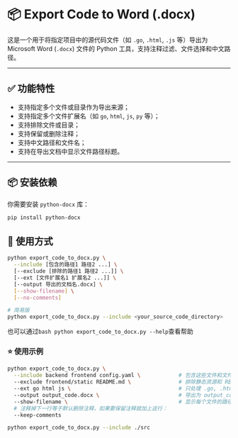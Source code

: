 # 📦 Export Code to Word (.docx)

这是一个用于将指定项目中的源代码文件（如 `.go`, `.html`, `.js` 等）导出为 Microsoft Word (`.docx`) 文件的 Python 工具，支持注释过滤、文件选择和中文路径。

---

## ✅ 功能特性

- 支持指定多个文件或目录作为导出来源；
- 支持指定多个文件扩展名（如 `go`, `html`, `js`, `py` 等）；
- 支持排除文件或目录；
- 支持保留或删除注释；
- 支持中文路径和文件名；
- 支持在导出文档中显示文件路径标题。

---

## 📦 安装依赖

你需要安装 `python-docx` 库：

```bash
pip install python-docx
```

## 🚀 使用方式

```bash
python export_code_to_docx.py \
  --include [包含的路径1 路径2 ...] \
  [--exclude [排除的路径1 路径2 ...]] \
  [--ext [文件扩展名1 扩展名2 ...]] \
  [--output 导出的文档名.docx] \
  [--show-filename] \
  [--no-comments]
```

```bash
# 简易版
python export_code_to_docx.py --include <your_source_code_directory>
```

也可以通过`bash python export_code_to_docx.py --help`查看帮助

### ⭐️ 使用示例

```bash
python export_code_to_docx.py \
  --include backend frontend config.yaml \            # 包含这些文件和文件夹
  --exclude frontend/static README.md \               # 排除静态资源和 README
  --ext go html js \                                  # 只处理 .go, .html, .js 文件
  --output output_code.docx \                         # 导出为 output_code.docx 文件
  --show-filename \                                   # 显示每个文件的路径标题
  # 注释掉下一行等于默认删除注释，如果要保留注释就加上这行：
  --keep-comments
```

```bash
python export_code_to_docx.py --include ./src
```
